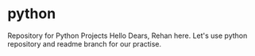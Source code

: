 # python
Repository for Python Projects
Hello Dears,
Rehan here. Let's use python repository and readme branch for our practise.
